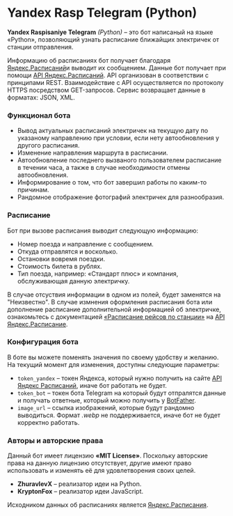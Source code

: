 # Yandex Rasp Telegram (Python)

**Yandex Raspisaniye Telegram** *(Python)* – это бот написаный на языке «Python», позволяющий узнать расписание ближайщих электричек от станции отправления.

Информацию об расписаниях бот получает благодаря [Яндекс.Расписаний](https://t.rasp.yandex.ru/)и выводит их сообщением. Данные бот получает при помощи [API Яндекс.Расписаний](https://yandex.ru/dev/rasp/). API организован в соответствии с принципами REST. Взаимодействие с API осуществляется по протоколу HTTPS посредством GET-запросов. Сервис возвращает данные в форматах: JSON, XML.

### Функционал бота

- Вывод актуальных расписаний электричек на текущую дату по указаному направлению при условии, если нету автообновления у другого расписания.
- Изменение направления маршрута в расписании.
- Автообновление последнего вызваного пользователем расписание в течении часа, а также в случае необходимости отмены автообновления.
- Информирование о том, что бот завершил работы по каким-то причинам.
- Рандомное отображение фотографий электричек для разнообразия.

### Расписание

Бот при вызове расписания выводит следующую информацию:
- Номер поезда и направление с сообщением.
- Откуда отправлятся и восколько.
- Остановки вовремя поездки.
- Стоимость билета в рублях.
- Тип поезда, например: «Стандарт плюс» и компания, обслуживающая данную электричку.

В случае отсуствия информации в одном из полей, будет заменятся на "Неизвестно". В случае измнения оформления расписания бота или дополнение расписание дополнительной информацией об электричке, ознакомьтесь с документацией [«Расписание рейсов по станции»](https://yandex.ru/dev/rasp/doc/ru/reference/schedule-on-station) на [API Яндекс.Расписание](https://yandex.ru/dev/rasp/doc/ru/).

### Конфигурация бота
В боте вы можете поменять значения по своему удобству и желанию. На текущий момент для изменения, доступны следующие параметры:
- `token_yandex` – токен Яндекса, который нужно получить на сайте [API Яндекс Расписаний](https://yandex.ru/dev/rasp/raspapi#examples), иначе бот работать не будет.
- `token_bot` – токен бота Telegram на который будут отпралятся данные и получать ответные, который можно получить у [BotFather](https://telegram.me/botfather).
- `image_url` – ссылка изображений, которые будут рандомно выводиться. Формат *.webp* не поддерживается, иначе бот не будет корректно работать.

### Авторы и авторские права
Данный бот имеет лицензию **«MIT License»**. Поскольку авторские права на данную лицензию отсутствует, другие имеют право использовать и изменять её для удовлетворения своих целей.

- **ZhuravlevX** – реализатор идеи на Python.
- **KryptonFox** – реализатор идеи JavaScript.

Исходником данных об расписаниях является [Яндекс.Расписания](https://t.rasp.yandex.ru/).
